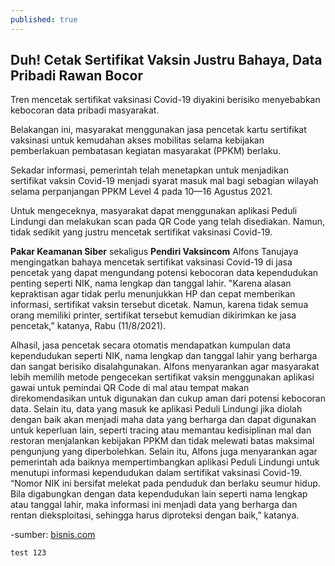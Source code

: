 ```yaml
---
published: true
---
```

## Duh! Cetak Sertifikat Vaksin Justru Bahaya, Data Pribadi Rawan Bocor

Tren mencetak sertifikat vaksinasi Covid-19 diyakini berisiko menyebabkan kebocoran data pribadi masyarakat.


Belakangan ini, masyarakat menggunakan jasa pencetak kartu sertifikat vaksinasi untuk kemudahan akses mobilitas selama kebijakan pemberlakuan pembatasan kegiatan masyarakat (PPKM) berlaku.


Sekadar informasi, pemerintah telah menetapkan untuk menjadikan sertifikat vaksin Covid-19 menjadi syarat masuk mal bagi sebagian wilayah selama perpanjangan PPKM Level 4 pada 10—16 Agustus 2021.


Untuk mengeceknya, masyarakat dapat menggunakan aplikasi Peduli Lindungi dan melakukan scan pada QR Code yang telah disediakan. Namun, tidak sedikit yang justru mencetak sertifikat vaksinasi Covid-19.


**Pakar Keamanan Siber** sekaligus **Pendiri Vaksincom** Alfons Tanujaya mengingatkan bahaya mencetak sertifikat vaksinasi Covid-19 di jasa pencetak yang dapat mengundang potensi kebocoran data kependudukan penting seperti NIK, nama lengkap dan tanggal lahir. "Karena alasan kepraktisan agar tidak perlu menunjukkan HP dan cepat memberikan informasi, sertifikat vaksin tersebut dicetak. Namun, karena tidak semua orang memiliki printer, sertifikat tersebut kemudian dikirimkan ke jasa pencetak,” katanya, Rabu (11/8/2021).


Alhasil, jasa pencetak secara otomatis mendapatkan kumpulan data kependudukan seperti NIK, nama lengkap dan tanggal lahir yang berharga dan sangat berisiko disalahgunakan. Alfons menyarankan agar masyarakat lebih memilih metode pengecekan sertifikat vaksin menggunakan aplikasi gawai untuk pemindai QR Code di mal atau tempat makan direkomendasikan untuk digunakan dan cukup aman dari potensi kebocoran data. Selain itu, data yang masuk ke aplikasi Peduli Lindungi jika diolah dengan baik akan menjadi maha data yang berharga dan dapat digunakan untuk keperluan lain, seperti tracing atau memantau kedisiplinan mal dan restoran menjalankan kebijakan PPKM dan tidak melewati batas maksimal pengunjung yang diperbolehkan. Selain itu, Alfons juga menyarankan agar pemerintah ada baiknya mempertimbangkan aplikasi Peduli Lindungi untuk menutupi informasi kependudukan dalam sertifikat vaksinasi Covid-19. “Nomor NIK ini bersifat melekat pada penduduk dan berlaku seumur hidup. Bila digabungkan dengan data kependudukan lain seperti nama lengkap atau tanggal lahir, maka informasi ini menjadi data yang berharga dan rentan dieksploitasi, sehingga harus diproteksi dengan baik,” katanya.

-sumber: [bisnis.com](https://teknologi.bisnis.com/)


```
test 123
```
